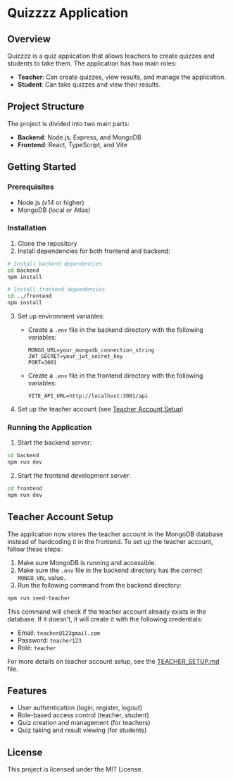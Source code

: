 # Quizzzz Application

## Overview

Quizzzz is a quiz application that allows teachers to create quizzes and students to take them. The application has two main roles:

- **Teacher**: Can create quizzes, view results, and manage the application.
- **Student**: Can take quizzes and view their results.

## Project Structure

The project is divided into two main parts:

- **Backend**: Node.js, Express, and MongoDB
- **Frontend**: React, TypeScript, and Vite

## Getting Started

### Prerequisites

- Node.js (v14 or higher)
- MongoDB (local or Atlas)

### Installation

1. Clone the repository
2. Install dependencies for both frontend and backend:

```bash
# Install backend dependencies
cd backend
npm install

# Install frontend dependencies
cd ../frontend
npm install
```

3. Set up environment variables:
   - Create a `.env` file in the backend directory with the following variables:
     ```
     MONGO_URL=your_mongodb_connection_string
     JWT_SECRET=your_jwt_secret_key
     PORT=3001
     ```
   - Create a `.env` file in the frontend directory with the following variables:
     ```
     VITE_API_URL=http://localhost:3001/api
     ```

4. Set up the teacher account (see [Teacher Account Setup](#teacher-account-setup))

### Running the Application

1. Start the backend server:

```bash
cd backend
npm run dev
```

2. Start the frontend development server:

```bash
cd frontend
npm run dev
```

## Teacher Account Setup

The application now stores the teacher account in the MongoDB database instead of hardcoding it in the frontend. To set up the teacher account, follow these steps:

1. Make sure MongoDB is running and accessible.
2. Make sure the `.env` file in the backend directory has the correct `MONGO_URL` value.
3. Run the following command from the backend directory:

```bash
npm run seed-teacher
```

This command will check if the teacher account already exists in the database. If it doesn't, it will create it with the following credentials:

- Email: `teacher@123gmail.com`
- Password: `teacher123`
- Role: `teacher`

For more details on teacher account setup, see the [TEACHER_SETUP.md](backend/TEACHER_SETUP.md) file.

## Features

- User authentication (login, register, logout)
- Role-based access control (teacher, student)
- Quiz creation and management (for teachers)
- Quiz taking and result viewing (for students)

## License

This project is licensed under the MIT License.